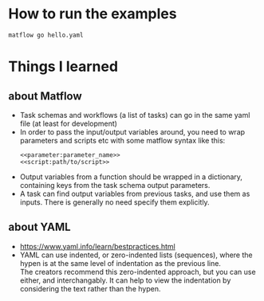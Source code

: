 # How to run the examples
```
matflow go hello.yaml
```

# Things I learned
## about Matflow
- Task schemas and workflows (a list of tasks) can go in the same yaml file 
  (at least for development)
- In order to pass the input/output variables around, you need to wrap 
  parameters and scripts etc with some matflow syntax like this:
  ```
  <<parameter:parameter_name>>
  <<script:path/to/script>>
  ```
- Output variables from a function should be wrapped in a dictionary,
  containing keys from the task schema output parameters.
- A task can find output variables from previous tasks, and use them
  as inputs. There is generally no need specify them explicitly.


## about YAML
- https://www.yaml.info/learn/bestpractices.html
- YAML can use indented, or zero-indented lists (sequences), where the hypen is
  at the same level of indentation as the previous line.  
  The creators recommend this zero-indented approach, but you can use either, and interchangably. 
  It can help to view the indentation by considering the text rather than
  the hypen.